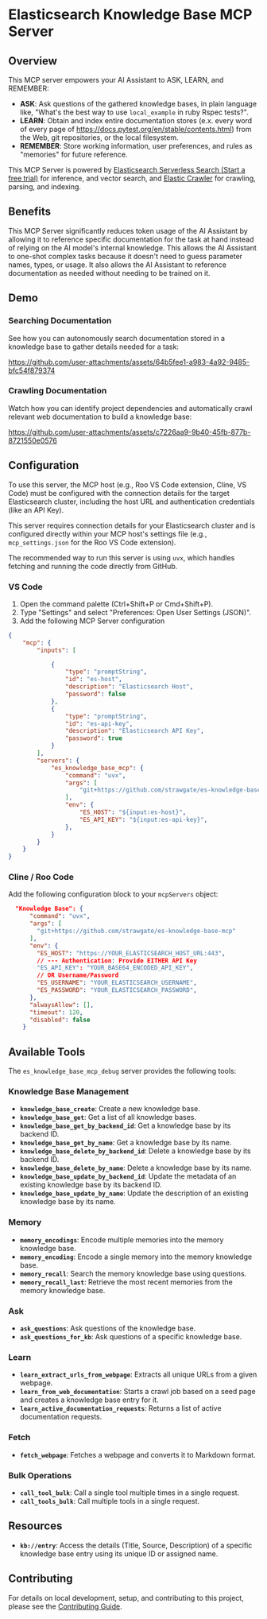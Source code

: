 # Elasticsearch Knowledge Base MCP Server

## Overview

This MCP server empowers your AI Assistant to ASK, LEARN, and REMEMBER:
*   **ASK**: Ask questions of the gathered knowledge bases, in plain language like, "What's the best way to use `local_example` in ruby Rspec tests?".
*   **LEARN**: Obtain and index entire documentation stores (e.x. every word of every page of https://docs.pytest.org/en/stable/contents.html) from the Web, git repositories, or the local filesystem.
*   **REMEMBER**: Store working information, user preferences, and rules as "memories" for future reference.

This MCP Server is powered by [Elasticsearch Serverless Search (Start a free trial)](https://www.elastic.co/guide/en/serverless/current/what-is-elasticsearch-serverless.html) for inference, and vector search, and [Elastic Crawler](https://github.com/elastic/crawler) for crawling, parsing, and indexing.

## Benefits

This MCP Server significantly reduces token usage of the AI Assistant by allowing it to reference specific documentation for the task at hand instead of relying on the AI model's internal knowledge. This allows the AI Assistant to one-shot complex tasks because it doesn't need to guess parameter names, types, or usage. It also allows the AI Assistant to reference documentation as needed without needing to be trained on it.

## Demo

### Searching Documentation

See how you can autonomously search documentation stored in a knowledge base to gather details needed for a task:

https://github.com/user-attachments/assets/64b5fee1-a983-4a92-9485-bfc54f879374

### Crawling Documentation

Watch how you can identify project dependencies and automatically crawl relevant web documentation to build a knowledge base:

https://github.com/user-attachments/assets/c7226aa9-9b40-45fb-877b-8721550e0576


## Configuration

To use this server, the MCP host (e.g., Roo VS Code extension, Cline, VS Code) must be configured with the connection details for the target Elasticsearch cluster, including the host URL and authentication credentials (like an API Key).

This server requires connection details for your Elasticsearch cluster and is configured directly within your MCP host's settings file (e.g., `mcp_settings.json` for the Roo VS Code extension).

The recommended way to run this server is using `uvx`, which handles fetching and running the code directly from GitHub. 

### VS Code 

1. Open the command palette (Ctrl+Shift+P or Cmd+Shift+P).
2. Type "Settings" and select "Preferences: Open User Settings (JSON)".
3. Add the following MCP Server configuration

```json
{
    "mcp": {
        "inputs": [

            {
                "type": "promptString",
                "id": "es-host",
                "description": "Elasticsearch Host",
                "password": false
            },
            {
                "type": "promptString",
                "id": "es-api-key",
                "description": "Elasticsearch API Key",
                "password": true
            }
        ],
        "servers": {
            "es_knowledge_base_mcp": {
                "command": "uvx",
                "args": [
                    "git+https://github.com/strawgate/es-knowledge-base-mcp"
                ],
                "env": {
                    "ES_HOST": "${input:es-host}",
                    "ES_API_KEY": "${input:es-api-key}",
                },
            }
        }
    }
}
```

### Cline / Roo Code
Add the following configuration block to your `mcpServers` object:

```json
  "Knowledge Base": {
      "command": "uvx",
      "args": [
        "git+https://github.com/strawgate/es-knowledge-base-mcp"
      ],
      "env": {
        "ES_HOST": "https://YOUR_ELASTICSEARCH_HOST_URL:443",
        // --- Authentication: Provide EITHER API Key
        "ES_API_KEY": "YOUR_BASE64_ENCODED_API_KEY",
        // OR Username/Password
        "ES_USERNAME": "YOUR_ELASTICSEARCH_USERNAME",
        "ES_PASSWORD": "YOUR_ELASTICSEARCH_PASSWORD",
      },
      "alwaysAllow": [],
      "timeout": 120,
      "disabled": false
    }
```

## Available Tools

The `es_knowledge_base_mcp_debug` server provides the following tools:

### Knowledge Base Management
*   **`knowledge_base_create`**: Create a new knowledge base.
*   **`knowledge_base_get`**: Get a list of all knowledge bases.
*   **`knowledge_base_get_by_backend_id`**: Get a knowledge base by its backend ID.
*   **`knowledge_base_get_by_name`**: Get a knowledge base by its name.
*   **`knowledge_base_delete_by_backend_id`**: Delete a knowledge base by its backend ID.
*   **`knowledge_base_delete_by_name`**: Delete a knowledge base by its name.
*   **`knowledge_base_update_by_backend_id`**: Update the metadata of an existing knowledge base by its backend ID.
*   **`knowledge_base_update_by_name`**: Update the description of an existing knowledge base by its name.

### Memory
*   **`memory_encodings`**: Encode multiple memories into the memory knowledge base.
*   **`memory_encoding`**: Encode a single memory into the memory knowledge base.
*   **`memory_recall`**: Search the memory knowledge base using questions.
*   **`memory_recall_last`**: Retrieve the most recent memories from the memory knowledge base.

### Ask
*   **`ask_questions`**: Ask questions of the knowledge base.
*   **`ask_questions_for_kb`**: Ask questions of a specific knowledge base.

### Learn
*   **`learn_extract_urls_from_webpage`**: Extracts all unique URLs from a given webpage.
*   **`learn_from_web_documentation`**: Starts a crawl job based on a seed page and creates a knowledge base entry for it.
*   **`learn_active_documentation_requests`**: Returns a list of active documentation requests.

### Fetch
*   **`fetch_webpage`**: Fetches a webpage and converts it to Markdown format.

### Bulk Operations
*   **`call_tool_bulk`**: Call a single tool multiple times in a single request.
*   **`call_tools_bulk`**: Call multiple tools in a single request.

## Resources

*   **`kb://entry`**: Access the details (Title, Source, Description) of a specific knowledge base entry using its unique ID or assigned name.


## Contributing

For details on local development, setup, and contributing to this project, please see the [Contributing Guide](contributing.md).
